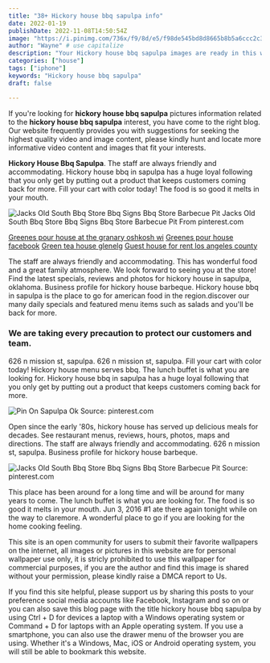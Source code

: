```yaml
---
title: "38+ Hickory house bbq sapulpa info"
date: 2022-01-19
publishDate: 2022-11-08T14:50:54Z
image: "https://i.pinimg.com/736x/f9/8d/e5/f98de545bd8d8665b8b5a6ccc2c312e2--barbecue-pit-bbq-store.jpg"
author: "Wayne" # use capitalize
description: "Your Hickory house bbq sapulpa images are ready in this website. Hickory house bbq sapulpa are a topic that is being searched for and liked by netizens today. You can Get the Hickory house bbq sapulpa files here. Find and Download all free photos and vectors."
categories: ["house"]
tags: ["iphone"]
keywords: "Hickory house bbq sapulpa"
draft: false

---
```


If you're looking for **hickory house bbq sapulpa** pictures information related to the **hickory house bbq sapulpa** interest, you have come to the right  blog.  Our website frequently  provides you with  suggestions  for seeking  the highest  quality video and image  content, please kindly hunt and locate more informative video content and images  that fit your interests.

**Hickory House Bbq Sapulpa**. The staff are always friendly and accommodating. Hickory house bbq in sapulpa has a huge loyal following that you only get by putting out a product that keeps customers coming back for more. Fill your cart with color today! The food is so good it melts in your mouth.

![Jacks Old South Bbq Store Bbq Signs Bbq Store Barbecue Pit](https://i.pinimg.com/736x/f9/8d/e5/f98de545bd8d8665b8b5a6ccc2c312e2--barbecue-pit-bbq-store.jpg "Jacks Old South Bbq Store Bbq Signs Bbq Store Barbecue Pit")
Jacks Old South Bbq Store Bbq Signs Bbq Store Barbecue Pit From pinterest.com

[Greenes pour house at the granary oshkosh wi](/greenes-pour-house-at-the-granary-oshkosh-wi/)
[Greenes pour house facebook](/greenes-pour-house-facebook/)
[Green tea house glenelg](/green-tea-house-glenelg/)
[Guest house for rent los angeles county](/guest-house-for-rent-los-angeles-county/)

The staff are always friendly and accommodating. This has wonderful food and a great family atmosphere. We look forward to seeing you at the store! Find the latest specials, reviews and photos for hickory house in sapulpa, oklahoma. Business profile for hickory house barbeque. Hickory house bbq in sapulpa is the place to go for american food in the region.discover our many daily specials and featured menu items such as salads and you&#039;ll be back for more.

### We are taking every precaution to protect our customers and team.

626 n mission st, sapulpa. 626 n mission st, sapulpa. Fill your cart with color today! Hickory house menu serves bbq. The lunch buffet is what you are looking for. Hickory house bbq in sapulpa has a huge loyal following that you only get by putting out a product that keeps customers coming back for more.


![Pin On Sapulpa Ok](https://i.pinimg.com/originals/cd/03/18/cd03186d5415a26438c21b32b2cf2e50.jpg "Pin On Sapulpa Ok")
Source: pinterest.com

Open since the early &#039;80s, hickory house has served up delicious meals for decades. See restaurant menus, reviews, hours, photos, maps and directions. The staff are always friendly and accommodating. 626 n mission st, sapulpa. Business profile for hickory house barbeque.

![Jacks Old South Bbq Store Bbq Signs Bbq Store Barbecue Pit](https://i.pinimg.com/736x/f9/8d/e5/f98de545bd8d8665b8b5a6ccc2c312e2--barbecue-pit-bbq-store.jpg "Jacks Old South Bbq Store Bbq Signs Bbq Store Barbecue Pit")
Source: pinterest.com

This place has been around for a long time and will be around for many years to come. The lunch buffet is what you are looking for. The food is so good it melts in your mouth. Jun 3, 2016 #1 ate there again tonight while on the way to claremore. A wonderful place to go if you are looking for the home cooking feeling.

This site is an open community for users to submit their favorite wallpapers on the internet, all images or pictures in this website are for personal wallpaper use only, it is stricly prohibited to use this wallpaper for commercial purposes, if you are the author and find this image is shared without your permission, please kindly raise a DMCA report to Us.

If you find this site helpful, please support us by sharing this posts to your preference social media accounts like Facebook, Instagram and so on or you can also save this blog page with the title hickory house bbq sapulpa by using Ctrl + D for devices a laptop with a Windows operating system or Command + D for laptops with an Apple operating system. If you use a smartphone, you can also use the drawer menu of the browser you are using. Whether it's a Windows, Mac, iOS or Android operating system, you will still be able to bookmark this website.
